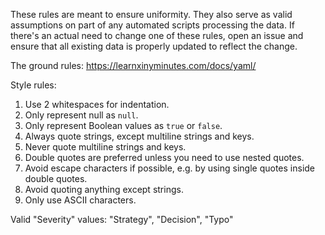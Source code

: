 These rules are meant to ensure uniformity. They also serve as valid assumptions on part of any automated scripts processing the data. If there's an actual need to change one of these rules, open an issue and ensure that all existing data is properly updated to reflect the change. 

The ground rules: 
https://learnxinyminutes.com/docs/yaml/

Style rules: 
1. Use 2 whitespaces for indentation. 
2. Only represent null as `null`. 
3. Only represent Boolean values as `true` or `false`. 
4. Always quote strings, except multiline strings and keys. 
5. Never quote multiline strings and keys. 
6. Double quotes are preferred unless you need to use nested quotes.
7. Avoid escape characters if possible, e.g. by using single quotes inside double quotes.
8. Avoid quoting anything except strings.
9. Only use ASCII characters. 

Valid "Severity" values: "Strategy", "Decision", "Typo"
